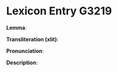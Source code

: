 # Lexicon Entry G3219

**Lemma**: 

**Transliteration (xlit)**: 

**Pronunciation**: 

**Description**:

